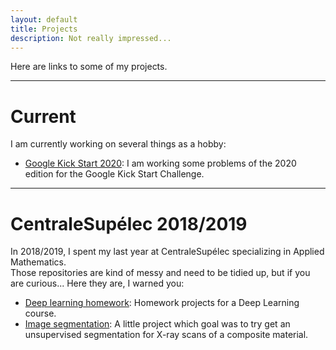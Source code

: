 ```yaml
---
layout: default
title: Projects
description: Not really impressed...
---
```

Here are links to some of my projects.

___
# Current
I am currently working on several things as a hobby:
- [Google Kick Start 2020](https://github.com/JlnZhou/GoogleKickStart2020): I am working some problems of the 2020 edition for the Google Kick Start Challenge.

___
# CentraleSupélec 2018/2019
In 2018/2019, I spent my last year at CentraleSupélec specializing in Applied Mathematics.   
Those repositories are kind of messy and need to be tidied up, but if you are curious... Here they are, I warned you:
- [Deep learning homework](https://github.com/JlnZhou/MVA_DeepLearning_2018_2019): Homework projects for a Deep Learning course.
- [Image segmentation](https://github.com/JlnZhou/Safran_projet): A little project which goal was to try get an unsupervised segmentation for X-ray scans of a composite material.